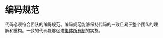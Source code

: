 <!-- Coding Standards -->
# 编码规范

<!-- Code must be formatted to agreed coding standards. Coding standards keep the code consistent and easy for the entire team to read and refactor. Code that looks the same encourages collective ownership. -->
代码必须符合团队的编码规范。编码规范能够保持代码的一致且易于整个团队的理解和重构。一致的代码能够促进[集体所有制](collective-ownership.md)的实施。
